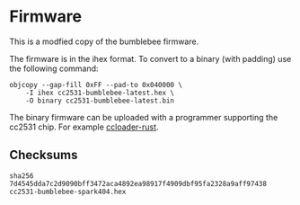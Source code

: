 Firmware
===

This is a modfied copy of the bumblebee firmware.


The firmware is in the ihex format. To convert to a binary (with padding) use the following command:

```
objcopy --gap-fill 0xFF --pad-to 0x040000 \
    -I ihex cc2531-bumblebee-latest.hex \
    -O binary cc2531-bumblebee-latest.bin
```

The binary firmware can be uploaded with a programmer supporting the cc2531 chip. For example [ccloader-rust](http://github.com/spark404/ccloader-rust).

Checksums
---
```
sha256 7d4545dda7c2d9090bff3472aca4892ea98917f4909dbf95fa2328a9aff97438  cc2531-bumblebee-spark404.hex
```

